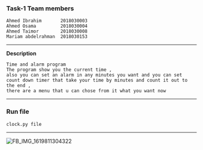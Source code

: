 ### Task-1 Team members
```
Ahmed Ibrahim       2018030003
Ahmed Osama         2018030004
Ahmed Taimor        2018030008
Mariam abdelrahman  2018030153
```
---

**Description**
```
Time and alarm program
The program show you the current time ,
also you can set an alarm in any minutes you want and you can set count down timer that take your time by minutes and count it out to the end ,
there are a menu that u can chose from it what you want now
```
---

### Run file
```
clock.py file
```
---

![FB_IMG_1619811304322](https://user-images.githubusercontent.com/66057218/223447646-c025ea9b-89cd-4605-72fe5f32938a.jpg)

